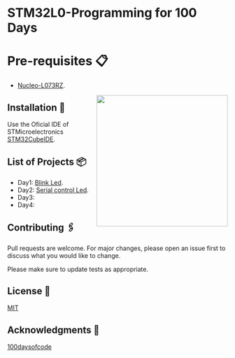 # STM32L0-Programming for 100 Days

# Pre-requisites 📋

* [Nucleo-L073RZ](https://www.st.com/en/evaluation-tools/nucleo-l073rz.html).
<img src="https://www.st.com/bin/ecommerce/api/image.PF261637.en.feature-description-include-personalized-no-cpn-large.jpg" width=300 align=right>

## Installation 🔧

Use the Oficial IDE of STMicroelectronics [STM32CubeIDE](https://www.st.com/en/development-tools/stm32cubeide.html).

## List of Projects 📦

* Day1: [Blink Led](https://github.com/GaboTv/STM32L0-Programming/tree/master/001_Blink).
* Day2: [Serial control Led](https://github.com/GaboTv/STM32L0-Programming/tree/master/002_Serial).
* Day3:
* Day4:

## Contributing 🖇️
Pull requests are welcome. For major changes, please open an issue first to discuss what you would like to change.

Please make sure to update tests as appropriate.

## License 📄

[MIT](https://choosealicense.com/licenses/mit/)

## Acknowledgments 🎁

[100daysofcode](https://www.100daysofcode.com/) 
